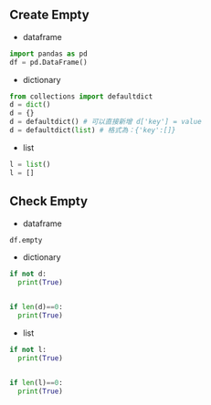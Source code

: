 ## Create Empty
* dataframe
```python
import pandas as pd
df = pd.DataFrame()
```
  
* dictionary
```python
from collections import defaultdict
d = dict()
d = {}
d = defaultdict() # 可以直接新增 d['key'] = value
d = defaultdict(list) # 格式為：{'key':[]}
```
  
* list
```python
l = list()
l = []
```
## Check Empty
* dataframe
```python
df.empty
```
  
* dictionary
```python
if not d:
  print(True)


if len(d)==0:
  print(True)
```
  
* list
```python
if not l:
  print(True)


if len(l)==0:
  print(True)
```
